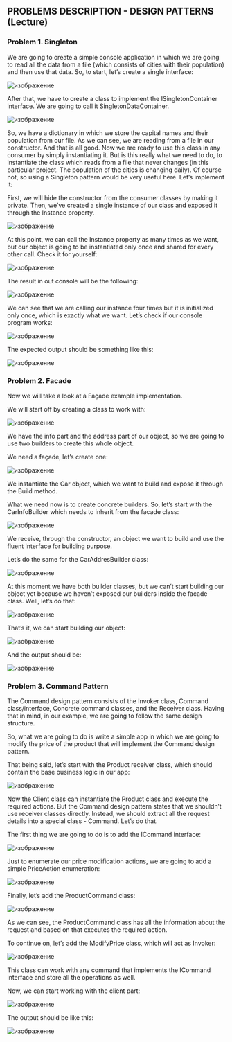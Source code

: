 ## PROBLEMS DESCRIPTION - DESIGN PATTERNS (Lecture)


### Problem 1.	Singleton
We are going to create a simple console application in which we are going to read all the data from a file (which consists of cities with their population) and then use that data. So, to start, let’s create a single interface:

![изображение](https://user-images.githubusercontent.com/82647282/161309471-6854342d-d5a9-4907-9dfb-b5aa08677ea8.png)

After that, we have to create a class to implement the ISingletonContainer interface. We are going to call it SingletonDataContainer.

![изображение](https://user-images.githubusercontent.com/82647282/161309595-a9a14b33-835d-4e0a-abe5-25ccc093c993.png)

So, we have a dictionary in which we store the capital names and their population from our file. As we can see, we are reading from a file in our constructor. And that is all good. Now we are ready to use this class in any consumer by simply instantiating it. But is this really what we need to do, to instantiate the class which reads from a file that never changes (in this particular project. The population of the cities is changing daily). Of course not, so using a Singleton pattern would be very useful here. Let’s implement it:

First, we will hide the constructor from the consumer classes by making it private. Then, we’ve created a single instance of our class and exposed it through the Instance property.

![изображение](https://user-images.githubusercontent.com/82647282/161309676-518baa69-5760-4975-8372-dcfaf31dcd38.png)

At this point, we can call the Instance property as many times as we want, but our object is going to be instantiated only once and shared for every other call. Check it for yourself:

![изображение](https://user-images.githubusercontent.com/82647282/161309710-3f9dcb6c-9d5b-40ce-9bd7-4ff0d42bf8c2.png)
 
The result in out console will be the following:

![изображение](https://user-images.githubusercontent.com/82647282/161309770-2d1c8409-f8b3-4ead-91b4-5aaf4a7ecc27.png)
 
We can see that we are calling our instance four times but it is initialized only once, which is exactly what we want.
Let’s check if our console program works:
 
![изображение](https://user-images.githubusercontent.com/82647282/161309809-02ee6c93-462f-4883-9b86-1c1ab98a2a2f.png)

The expected output should be something like this:

![изображение](https://user-images.githubusercontent.com/82647282/161309865-860ec411-688d-4ad9-8436-56266a73e611.png)

### Problem 2.	Facade
Now we will take a look at a Façade example implementation.

We will start off by creating a class to work with:

![изображение](https://user-images.githubusercontent.com/82647282/161310275-e5e113e4-9e2c-4231-aa5b-4164c4132e8d.png)

We have the info part and the address part of our object, so we are going to use two builders to create this whole object.

We need a façade, let’s create one:

![изображение](https://user-images.githubusercontent.com/82647282/161310349-2ca6939a-7437-4ae2-80b9-b9dfdc53c643.png)

We instantiate the Car object, which we want to build and expose it through the Build method.

What we need now is to create concrete builders. So, let’s start with the CarInfoBuilder which needs to inherit from the facade class:

![изображение](https://user-images.githubusercontent.com/82647282/161310411-408c03c2-3560-43ff-a383-fd7dd7ed35fa.png)

We receive, through the constructor, an object we want to build and use the fluent interface for building purpose.

Let’s do the same for the CarAddresBuilder class:

![изображение](https://user-images.githubusercontent.com/82647282/161310461-ee4d4405-9257-4a31-927b-7510d3f70366.png)

At this moment we have both builder classes, but we can’t start building our object yet because we haven’t exposed our builders inside the facade class. Well, let’s do that:

![изображение](https://user-images.githubusercontent.com/82647282/161310521-8138a7d3-4de8-4e35-a32f-864081aa6b94.png)

That’s it, we can start building our object:

![изображение](https://user-images.githubusercontent.com/82647282/161310575-1d62143a-9436-44ce-8c88-aa56f82a9658.png)

And the output should be:

![изображение](https://user-images.githubusercontent.com/82647282/161310626-505f8a58-e814-4de0-ae43-d9d2ae63258d.png)

### Problem 3.	Command Pattern
The Command design pattern consists of the Invoker class, Command class/interface, Concrete command classes, and the Receiver class.  Having that in mind, in our example, we are going to follow the same design structure.

So, what we are going to do is write a simple app in which we are going to modify the price of the product that will implement the Command design pattern.

That being said, let’s start with the Product receiver class, which should contain the base business logic in our app:

![изображение](https://user-images.githubusercontent.com/82647282/161311676-a0a2c64f-7aa4-421f-a3b5-663fb85d1b19.png)

Now the Client class can instantiate the Product class and execute the required actions. But the Command design pattern states that we shouldn’t use receiver classes directly. Instead, we should extract all the request details into a special class - Command. Let’s do that.

The first thing we are going to do is to add the ICommand interface:

![изображение](https://user-images.githubusercontent.com/82647282/161312374-c13a8dca-e238-4da5-b2a3-f095253ed05e.png)

Just to enumerate our price modification actions, we are going to add a simple PriceAction enumeration:

![изображение](https://user-images.githubusercontent.com/82647282/161312485-b17489aa-9bc2-47d8-9e80-dfa5594f7925.png)

Finally, let’s add the ProductCommand class:

![изображение](https://user-images.githubusercontent.com/82647282/161312533-ba12e4d7-cc4f-416b-89b0-d346e4cf3d48.png)

As we can see, the ProductCommand class has all the information about the request and based on that executes the required action.

To continue on, let’s add the ModifyPrice class, which will act as Invoker:

![изображение](https://user-images.githubusercontent.com/82647282/161312585-2215492a-52ca-4b7c-8854-882ab5a732f5.png)

This class can work with any command that implements the ICommand interface and store all the operations as well.

Now, we can start working with the client part:

![изображение](https://user-images.githubusercontent.com/82647282/161312639-050ea7c7-fee4-4962-a038-be0b6b9fbd8e.png)

The output should be like this:

![изображение](https://user-images.githubusercontent.com/82647282/161312688-bddbe124-e979-48ed-86b3-d9890b746a56.png)

